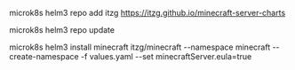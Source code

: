 microk8s helm3 repo add itzg https://itzg.github.io/minecraft-server-charts

microk8s helm3 repo update

microk8s helm3 install minecraft itzg/minecraft   --namespace minecraft   --create-namespace   -f values.yaml --set minecraftServer.eula=true